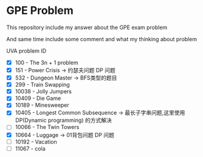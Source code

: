 # GPE Problem

This repository include my answer about the GPE exam problem

And same time include some comment and what my thinking about problem

UVA problem ID
* [x] 100 - The 3n + 1 problem
* [x] 151 - Power Crisis -> 约瑟夫问题 DP 问题
* [x] 532 - Dungeon Master -> BFS类型的题目
* [x] 299 - Train Swapping
* [x] 10038 - Jolly Jumpers
* [x] 10409 - Die Game
* [x] 10189 - Minesweeper
* [x] 10405 - Longest Common Subsequence -> 最长子字串问题,这里使用 DP(Dynamic programming) 的方式解决
* [ ] 10066 - The Twin Towers
* [x] 10664 - Luggage -> 01背包问题 DP 问题
* [ ] 10192 - Vacation
* [ ] 11067 - cola
